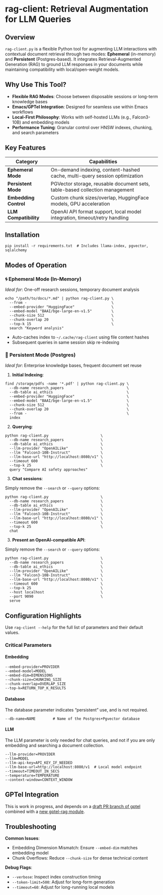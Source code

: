 # rag-client: Retrieval Augmentation for LLM Queries

## Overview

`rag-client.py` is a flexible Python tool for augmenting LLM interactions with contextual document retrieval through two modes: **Ephemeral** (in-memory) and **Persistent** (Postgres-based). It integrates Retrieval-Augmented Generation (RAG) to ground LLM responses in your documents while maintaining compatibility with local/open-weight models.

## Why Use This Tool?

- **Flexible RAG Modes**: Choose between disposable sessions or long-term knowledge bases
- **Emacs/GPTel Integration**: Designed for seamless use within Emacs workflows
- **Local-First Philosophy**: Works with self-hosted LLMs (e.g., Falcon3-10B) and embedding models
- **Performance Tuning**: Granular control over HNSW indexes, chunking, and search parameters

## Key Features

| Category              | Capabilities                                                                 |
|-----------------------|-----------------------------------------------------------------------------|
| **Ephemeral Mode**    | On-demand indexing, content-hashed cache, multi-query session optimization |
| **Persistent Mode**   | PGVector storage, reusable document sets, table-based collection management|
| **Embedding Control** | Custom chunk sizes/overlap, HuggingFace models, GPU acceleration           |
| **LLM Compatibility** | OpenAI API format support, local model integration, timeout/retry handling |

## Installation

```
pip install -r requirements.txt  # Includes llama-index, pgvector, sqlalchemy
```

## Modes of Operation

### 🌀 Ephemeral Mode (In-Memory)

*Ideal for*: One-off research sessions, temporary document analysis

```
echo "/path/to/docs/*.md" | python rag-client.py \
  --from -                                       \
  --embed-provider "HuggingFace"                 \
  --embed-model "BAAI/bge-large-en-v1.5"         \
  --chunk-size 512                               \
  --chunk-overlap 20                             \
  --top-k 15                                     \
  search "Keyword analysis"
```

- Auto-caches index to `~/.cache/rag-client` using file content hashes
- Subsequent queries in same session skip re-indexing

### 💾 Persistent Mode (Postgres)

*Ideal for*: Enterprise knowledge bases, frequent document set reuse

1. **Initial Indexing**:

```
find /storage/pdfs -name '*.pdf' | python rag-client.py \
  --db-name research_papers                             \
  --db-table ai_ethics                                  \
  --embed-provider "HuggingFace"                        \
  --embed-model "BAAI/bge-large-en-v1.5"                \
  --chunk-size 512                                      \
  --chunk-overlap 20                                    \
  --from -                                              \
  index
```

2. **Querying**:

```
python rag-client.py                        \
  --db-name research_papers                 \
  --db-table ai_ethics                      \
  --llm-provider "OpenAILike"               \
  --llm "Falcon3-10B-Instruct"              \
  --llm-base-url "http://localhost:8080/v1" \
  --timeout 600                             \
  --top-k 25                                \
  query "Compare AI safety approaches"
```

3. **Chat sessions**:

Simply remove the `--search` or `--query` options:

```
python rag-client.py                        \
  --db-name research_papers                 \
  --db-table ai_ethics                      \
  --llm-provider "OpenAILike"               \
  --llm "Falcon3-10B-Instruct"              \
  --llm-base-url "http://localhost:8080/v1" \
  --timeout 600                             \
  --top-k 25                                \
  chat
```

3. **Present an OpenAI-compatible API**:

Simply remove the `--search` or `--query` options:

```
python rag-client.py                        \
  --db-name research_papers                 \
  --db-table ai_ethics                      \
  --llm-provider "OpenAILike"               \
  --llm "Falcon3-10B-Instruct"              \
  --llm-base-url "http://localhost:8080/v1" \
  --timeout 600                             \
  --top-k 25                                \
  --host localhost                          \
  --port 9090                               \
  serve
```

## Configuration Highlights

Use `rag-client --help` for the full list of parameters and their default
values.

### Critical Parameters

#### Embedding

```
--embed-provider=PROVIDER
--embed-model=MODEL
--embed-dim=DIMENSIONS
--chunk-size=CHUNKING_SIZE
--chunk-overlap=OVERLAP_SIZE
--top-k=RETURN_TOP_K_RESULTS
```

#### Database

The database parameter indicates “persistent” use, and is not required.

```
--db-name=NAME        # Name of the Postgres+Pgvector database
```

#### LLM

The LLM parameter is only needed for chat queries, and not if you are only
embedding and searching a document collection.

```
--llm-provider=PROVIDER
--llm=MODEL
--llm-api-key=API_KEY_IF_NEEDED
--llm-base-url=http://localhost:8080/v1  # Local model endpoint
--timeout=TIMEOUT_IN_SECS
--temperature=TEMPERATURE
--context-window=CONTEXT_WINDOW
```

## GPTel Integration

This is work in progress, and depends on a [draft PR branch of
gptel](https://github.com/jwiegley/gptel/tree/johnw/augment) combined with a
[new gptel-rag module](https://github.com/jwiegley/dot-emacs/blob/master/lisp/gptel-rag.el).

## Troubleshooting

**Common Issues**:

- Embedding Dimension Mismatch: Ensure `--embed-dim` matches embedding model
- Chunk Overflows: Reduce `--chunk-size` for dense technical content

**Debug Flags**:

- `--verbose`: Inspect index construction timing
- `--token-limit=500`: Adjust for long-form generation
- `--timeout=60`: Adjust for long-running local models
